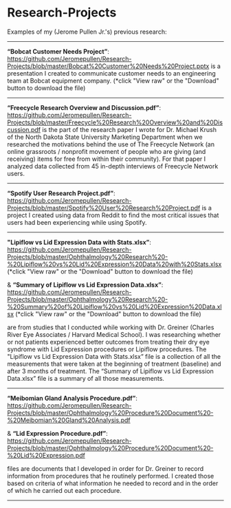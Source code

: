 # Research-Projects
Examples of my (Jerome Pullen Jr.'s) previous research:
___________________________________________

<b>“Bobcat Customer Needs Project”</b>: https://github.com/Jeromepullen/Research-Projects/blob/master/Bobcat%20Customer%20Needs%20Project.pptx
is a presentation I created to communicate customer needs to an engineering team at Bobcat equipment company. (*click "View raw" or the "Download" button to download the file)
___________________________________________

<b>“Freecycle Research Overview and Discussion.pdf”</b>: https://github.com/Jeromepullen/Research-Projects/blob/master/Freecycle%20Research%20Overview%20and%20Discussion.pdf 
is the part of the research paper I wrote for Dr. Michael Krush of the North Dakota State University Marketing Department when we researched the motivations behind the use of The Freecycle Network (an online grassroots / nonprofit movement of people who are giving (and receiving) items for free from within their community).  For that paper I analyzed data collected from 45 in-depth interviews of Freecycle Network users. 
___________________________________________

<b>“Spotify User Research Project.pdf”</b>: https://github.com/Jeromepullen/Research-Projects/blob/master/Spotify%20User%20Research%20Project.pdf
is a project I created using data from Reddit to find the most critical issues that users had been experiencing while using Spotify.
___________________________________________

<b>"Lipiflow vs Lid Expression Data with Stats.xlsx”</b>: https://github.com/Jeromepullen/Research-Projects/blob/master/Ophthalmology%20Research%20-%20Lipiflow%20vs%20Lid%20Expression%20Data%20with%20Stats.xlsx (*click "View raw" or the "Download" button to download the file)

& <b>“Summary of Lipiflow vs Lid Expression Data.xlsx”</b>: https://github.com/Jeromepullen/Research-Projects/blob/master/Ophthalmology%20Research%20-%20Summary%20of%20Lipiflow%20vs%20Lid%20Expression%20Data.xlsx (*click "View raw" or the "Download" button to download the file)

are from studies that I conducted while working with Dr. Greiner (Charles River Eye Associates / Harvard Medical School).  I was researching whether or not patients experienced better outcomes from treating their dry eye syndrome with Lid Expression procedures or Lipiflow procedures.  The "Lipiflow vs Lid Expression Data with Stats.xlsx” file is a collection of all the measurements that were taken at the beginning of treatment (baseline) and after 3 months of treatment.  The “Summary of Lipiflow vs Lid Expression Data.xlsx” file is a summary of all those measurements.  
___________________________________________

<b>“Meibomian Gland Analysis Procedure.pdf”</b>: https://github.com/Jeromepullen/Research-Projects/blob/master/Ophthalmology%20Procedure%20Document%20-%20Meibomian%20Gland%20Analysis.pdf

& <b>“Lid Expression Procedure.pdf”</b>: https://github.com/Jeromepullen/Research-Projects/blob/master/Ophthalmology%20Procedure%20Document%20-%20Lid%20Expression.pdf

files are documents that I developed in order for Dr. Greiner to record information from procedures that he routinely performed.  I created those based on criteria of what information he needed to record and in the order of which he carried out each procedure.
___________________________________________

